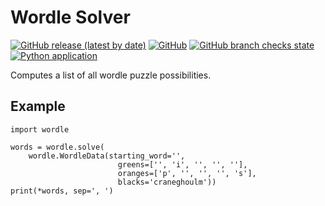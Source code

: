 # Wordle Solver

[![GitHub release (latest by date)](https://img.shields.io/github/v/release/michaelotty/wordle-solver)](https://github.com/michaelotty/wordle-solver/releases/latest)
[![GitHub](https://img.shields.io/github/license/michaelotty/wordle-solver)](https://raw.githubusercontent.com/michaelotty/wordle-solver/master/LICENSE)
[![GitHub branch checks state](https://img.shields.io/github/checks-status/michaelotty/wordle-solver/master)](https://github.com/michaelotty/wordle-solver/tree/master)
[![Python application](https://github.com/michaelotty/wordle-solver/actions/workflows/python-app.yml/badge.svg)](https://github.com/michaelotty/wordle-solver/actions/workflows/python-app.yml)

Computes a list of all wordle puzzle possibilities.

## Example

```
import wordle

words = wordle.solve(
    wordle.WordleData(starting_word='',
                        greens=['', 'i', '', '', ''],
                        oranges=['p', '', '', '', 's'],
                        blacks='craneghoulm'))
print(*words, sep=', ')
```
